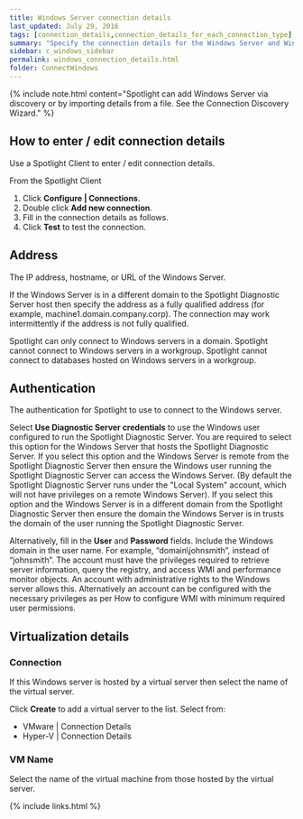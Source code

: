 ```yaml
---
title: Windows Server connection details
last_updated: July 29, 2016
tags: [connection_details,connection_details_for_each_connection_type]
summary: "Specify the connection details for the Windows Server and Windows host of database connections."
sidebar: c_windows_sidebar
permalink: windows_connection_details.html
folder: ConnectWindows
---
```




{% include note.html content="Spotlight can add Windows Server via discovery or by importing details from a file. See the Connection Discovery Wizard." %}


## How to enter / edit connection details

Use a Spotlight Client to enter / edit connection details.

From the Spotlight Client

1.  Click **Configure \| Connections**.
2.  Double click **Add new connection**.
3.  Fill in the connection details as follows.
4.  Click **Test** to test the connection.

## Address

The IP address, hostname, or URL of the Windows Server.

If the Windows Server is in a different domain to the Spotlight Diagnostic Server host then specify the address as a fully qualified address (for example, machine1.domain.company.corp). The connection may work intermittently if the address is not fully qualified.

Spotlight can only connect to Windows servers in a domain. Spotlight cannot connect to Windows servers in a workgroup. Spotlight cannot connect to databases hosted on Windows servers in a workgroup.


## Authentication

The authentication for Spotlight to use to connect to the Windows server.

Select **Use Diagnostic Server credentials** to use the Windows user configured to run the Spotlight Diagnostic Server. You are required to select this option for the Windows Server that hosts the Spotlight Diagnostic Server. If you select this option and the Windows Server is remote from the Spotlight Diagnostic Server then ensure the Windows user running the Spotlight Diagnostic Server can access the Windows Server. (By default the Spotlight Diagnostic Server runs under the "Local System" account, which will not have privileges on a remote Windows Server). If you select this option and the Windows Server is in a different domain from the Spotlight Diagnostic Server then ensure the domain the Windows Server is in trusts the domain of the user running the Spotlight Diagnostic Server.

Alternatively, fill in the **User** and **Password** fields. Include the Windows domain in the user name. For example, “domain\johnsmith”, instead of “johnsmith”. The account must have the privileges required to retrieve server information, query the registry, and access WMI and performance monitor objects. An account with administrative rights to the Windows server allows this. Alternatively an account can be configured with the necessary privileges as per How to configure WMI with minimum required user permissions.

## Virtualization details

### Connection

If this Windows server is hosted by a virtual server then select the name of the virtual server.

Click **Create** to add a virtual server to the list. Select from:

* VMware \| Connection Details
* Hyper-V \| Connection Details


### VM Name
Select the name of the virtual machine from those hosted by the virtual server.





{% include links.html %}
